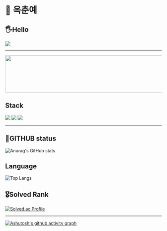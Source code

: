# 🐼 옥춘예
## 🖐️Hello

<img src="https://capsule-render.vercel.app/api?type=wave&color=auto&height=300&section=header&text=Okchun%20Yee&fontSize=90" />

---

<a href="https://www.gitanimals.org/en_US?utm_medium=image&utm_source=Okchun-Yee&utm_content=line">
  <img
    src="https://render.gitanimals.org/lines/Okchun-Yee?pet-id=725594530100390020"
    width="600"
    height="120"
  />
</a>
  

## Stack
<div>
  <img src="https://img.shields.io/badge/C++-00599C?style=flat-square&logo=C%2B%2B&logoColor=white"/>
  <img src="https://img.shields.io/badge/C-A8B9CC?style=flat-square&logo=C&logoColor=white"/>
  <img src="https://img.shields.io/badge/Unity-222C37?style=flat-square&logo=Unity&logoColor=white">
</div> 

---

## 📌GITHUB status
![Anurag's GitHub stats](https://github-readme-stats.vercel.app/api?username=Okchun-Yee&show_icons=true&theme=radical)

## Language
![Top Langs](https://github-readme-stats.vercel.app/api/top-langs/?username=Okchun-Yee&layout=compact)

## 🎖️Solved Rank
[![Solved.ac Profile](http://mazassumnida.wtf/api/v2/generate_badge?boj=haj3158)](https://solved.ac/haj3158/)

---

[![Ashutosh's github activity graph](https://github-readme-activity-graph.vercel.app/graph?username=Okchun-Yee&theme=github-compact)](https://github.com/ashutosh00710/github-readme-activity-graph)

